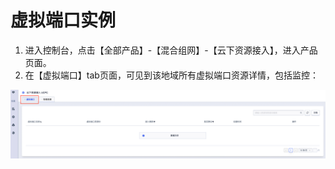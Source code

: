 # 虚拟端口实例

1. 进入控制台，点击【全部产品】-【混合组网】-【云下资源接入】，进入产品页面。
2. 在【虚拟端口】tab页面，可见到该地域所有虚拟端口资源详情，包括监控：

![虚拟端口](/images/xuniduankou.png)

